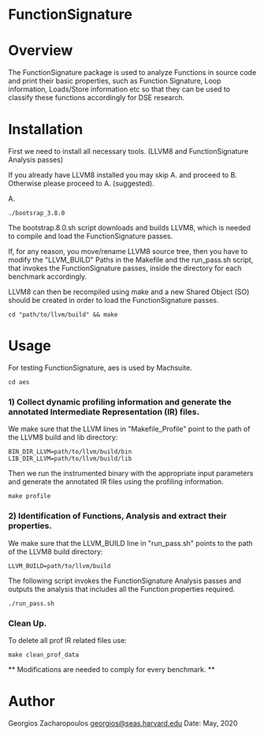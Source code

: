 # FunctionSignature

# Overview

The FunctionSignature package is used to analyze Functions in source code and print their basic properties, such as Function Signature,
Loop information, Loads/Store information etc so that they can be used to classify these functions accordingly for DSE research.

# Installation

First we need to install all necessary tools. (LLVM8 and FunctionSignature Analysis passes)

If you already have LLVM8 installed you may skip A. and proceed to B. Otherwise please proceed to A. (suggested).

A.

    ./bootsrap_3.8.0


The bootstrap.8.0.sh script downloads and builds LLVM8, which is needed to compile and load the FunctionSignature passes. 

If, for any reason, you move/rename LLVM8 source tree, then you have to modify the
"LLVM_BUILD" Paths in the Makefile and the run_pass.sh script, that invokes the FunctionSignature passes, inside the 
directory for each benchmark accordingly. 

LLVM8 can then be recompiled using make and a new Shared Object (SO) should be created in order to load the FunctionSignature passes.

    cd "path/to/llvm/build" && make


# Usage

For testing FunctionSignature, aes is used by Machsuite.

    cd aes

### 1) Collect dynamic profiling information and generate the annotated  Intermediate Representation (IR) files.

We make sure that the LLVM lines in "Makefile_Profile" point to the path of the LLVM8 build and lib directory:    

    BIN_DIR_LLVM=path/to/llvm/build/bin
    LIB_DIR_LLVM=path/to/llvm/build/lib

Then we run the instrumented binary with the appropriate input parameters and generate the annotated IR files using
the profiling information.    

    make profile

### 2) Identification of Functions, Analysis and extract their properties.   

We make sure that the LLVM_BUILD line in "run_pass.sh" points to the path of the LLVM8 build directory:

    LLVM_BUILD=path/to/llvm/build

The following script invokes the FunctionSignature Analysis passes and outputs the analysis that includes all the Function properties required.
    
    ./run_pass.sh



### Clean Up. 

To delete all prof IR related files use:

    make clean_prof_data 



** Modifications are needed to comply for every benchmark. **

# Author

Georgios Zacharopoulos georgios@seas.harvard.edu Date: May, 2020

